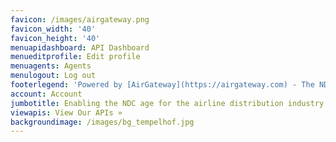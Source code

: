 ```yaml
---
favicon: /images/airgateway.png
favicon_width: '40'
favicon_height: '40'
menuapidashboard: API Dashboard
menueditprofile: Edit profile
menuagents: Agents
menulogout: Log out
footerlegend: 'Powered by [AirGateway](https://airgateway.com) - The NDC Gateway Company'
account: Account
jumbotitle: Enabling the NDC age for the airline distribution industry
viewapis: View Our APIs »
backgroundimage: /images/bg_tempelhof.jpg
---
```


